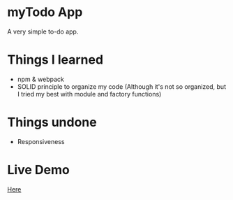 # myTodo App

A very simple to-do app.

# Things I learned
- npm & webpack
- SOLID principle to organize my code (Although it's not so organized, but I tried my best with module and factory functions)

# Things undone

- Responsiveness

# Live Demo

[Here](https://wyhong3103.github.io/todo-app/)
